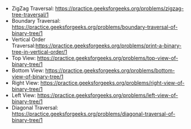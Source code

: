 - ZigZag Traversal: https://practice.geeksforgeeks.org/problems/zigzag-tree-traversal/1
- Boundary Traversal: https://practice.geeksforgeeks.org/problems/boundary-traversal-of-binary-tree/1
- Vertical Order Traversal:https://practice.geeksforgeeks.org/problems/print-a-binary-tree-in-vertical-order/1
- Top View: https://practice.geeksforgeeks.org/problems/top-view-of-binary-tree/1
- Bottom View: https://practice.geeksforgeeks.org/problems/bottom-view-of-binary-tree/1
- Right View: https://practice.geeksforgeeks.org/problems/right-view-of-binary-tree/1
- Left View: https://practice.geeksforgeeks.org/problems/left-view-of-binary-tree/1
- Diagonal Traversal: https://practice.geeksforgeeks.org/problems/diagonal-traversal-of-binary-tree/1
